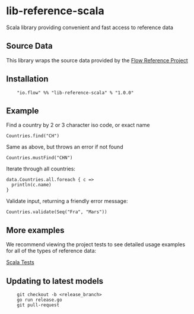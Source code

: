 # lib-reference-scala

Scala library providing convenient and fast access to reference data

## Source Data

This library wraps the source data provided by the [Flow Reference Project](https://github.com/flowcommerce/json-reference)

## Installation

  ```
      "io.flow" %% "lib-reference-scala" % "1.0.0"
  ```

## Example

  Find a country by 2 or 3 character iso code, or exact name
  ```
  Countries.find("CH")
  ```

  Same as above, but throws an error if not found
  ```
  Countries.mustFind("CHN")
  ```

  Iterate through all countries:
  ```
  data.Countries.all.foreach { c =>
    println(c.name)
  }
  ```

  Validate input, returning a friendly error message:
  ```
  Countries.validate(Seq("Fra", "Mars"))
  ```
  

## More examples

We recommend viewing the project tests to see detailed usage examples
for all of the types of reference data:

  [Scala Tests](/src/test/scala/io/flow/reference/)

## Updating to latest models

```
    git checkout -b <release_branch>
    go run release.go
    git pull-request
```
